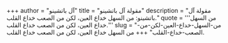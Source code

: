 +++
author = "آل باتشينو"
title = "مقولة آل باتشينو"
description = "مقولة آل باتشينو: من السهل خداع العين، لكن من الصعب خداع القلب."
quote = '''من السهل خداع العين، لكن من الصعب خداع القلب.''' 
slug = "من-السهل-خداع-العين-لكن-من-الصعب-خداع-القلب"
+++
من السهل خداع العين، لكن من الصعب خداع القلب.
